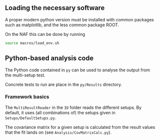 
## Loading the necessary software

A proper modern python version must be installed with common packages such as 
matplotlib, and the less common package ROOT.

On the NAF this can be done by running
```bash
source macros/load_env.sh
```

## Python-based analysis code

The Python code contained in `py` can be used to analyse the output from the multi-setup test.

Concrete tests to run are place in the `py/Results` directory.

### Framework basics

The `MultiResultReader` in the `IO` folder reads the different setups.
By default, it uses (all combinations of) the setups given in `Setups/DefaultSetups.py`.

The covariance matrix for a given setup is calculated from the result values that the fit lands on (see `Analysis/CovMatrixCalc.py`).

